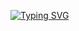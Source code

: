 [![Typing SVG](https://readme-typing-svg.demolab.com?font=JetBrains+Mono&weight=600&size=42&duration=2000&pause=5000&color=F7F7F7&center=true&width=435&lines=%F0%9F%97%94+GNOME+%2B+macOS+Tahoe)](https://git.io/typing-svg)
